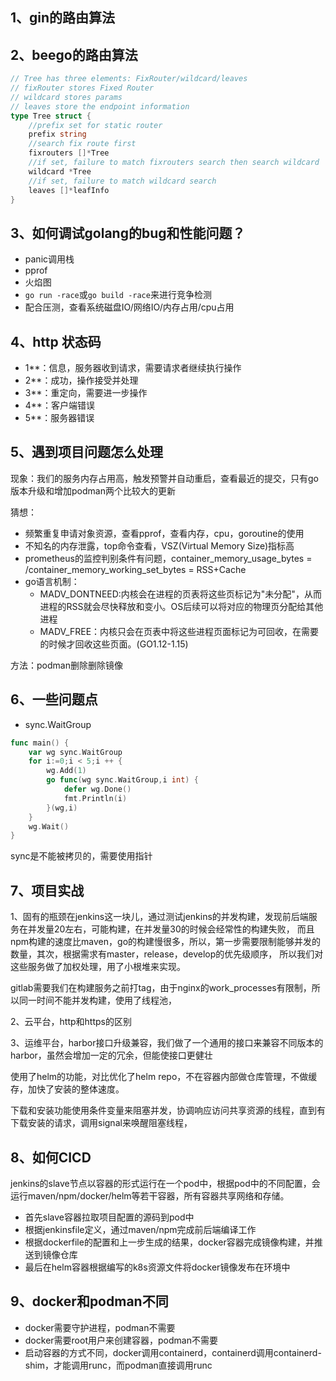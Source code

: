 ## 1、gin的路由算法

## 2、beego的路由算法

```go
// Tree has three elements: FixRouter/wildcard/leaves
// fixRouter stores Fixed Router
// wildcard stores params
// leaves store the endpoint information
type Tree struct {
	//prefix set for static router
	prefix string
	//search fix route first
	fixrouters []*Tree
	//if set, failure to match fixrouters search then search wildcard
	wildcard *Tree
	//if set, failure to match wildcard search
	leaves []*leafInfo
}
```

## 3、如何调试golang的bug和性能问题？
- panic调用栈
- pprof
- 火焰图
- `go run -race`或`go build -race`来进行竞争检测
- 配合压测，查看系统磁盘IO/网络IO/内存占用/cpu占用

## 4、http 状态码
- 1**：信息，服务器收到请求，需要请求者继续执行操作
- 2**：成功，操作接受并处理
- 3**：重定向，需要进一步操作
- 4**：客户端错误
- 5**：服务器错误

## 5、遇到项目问题怎么处理

现象：我们的服务内存占用高，触发预警并自动重启，查看最近的提交，只有go版本升级和增加podman两个比较大的更新

猜想：
- 频繁重复申请对象资源，查看pprof，查看内存，cpu，goroutine的使用
- 不知名的内存泄露，top命令查看，VSZ(Virtual Memory Size)指标高
- prometheus的监控判别条件有问题，container_memory_usage_bytes = /container_memory_working_set_bytes = RSS+Cache
- go语言机制：
  * MADV_DONTNEED:内核会在进程的页表将这些页标记为"未分配"，从而进程的RSS就会尽快释放和变小。OS后续可以将对应的物理页分配给其他进程
  * MADV_FREE：内核只会在页表中将这些进程页面标记为可回收，在需要的时候才回收这些页面。(GO1.12-1.15)

方法：podman删除删除镜像

## 6、一些问题点

- sync.WaitGroup

```go
func main() {
	var wg sync.WaitGroup
	for i:=0;i < 5;i ++ {
		wg.Add(1)
		go func(wg sync.WaitGroup,i int) {
			defer wg.Done()
			fmt.Println(i)
		}(wg,i)
	}
	wg.Wait()
}
```
sync是不能被拷贝的，需要使用指针

## 7、项目实战

1、固有的瓶颈在jenkins这一块儿，通过测试jenkins的并发构建，发现前后端服务在并发量20左右，可能构建，在并发量30的时候会经常性的构建失败，
而且npm构建的速度比maven，go的构建慢很多，所以，第一步需要限制能够并发的数量，其次，根据需求有master，release，develop的优先级顺序，
所以我们对这些服务做了加权处理，用了小根堆来实现。

gitlab需要我们在构建服务之前打tag，由于nginx的work_processes有限制，所以同一时间不能并发构建，使用了线程池，

2、云平台，http和https的区别

3、运维平台，harbor接口升级兼容，我们做了一个通用的接口来兼容不同版本的harbor，虽然会增加一定的冗余，但能使接口更健壮

使用了helm的功能，对比优化了helm repo，不在容器内部做仓库管理，不做缓存，加快了安装的整体速度。

下载和安装功能使用条件变量来阻塞并发，协调响应访问共享资源的线程，直到有下载安装的请求，调用signal来唤醒阻塞线程，

## 8、如何CICD

jenkins的slave节点以容器的形式运行在一个pod中，根据pod中的不同配置，会运行maven/npm/docker/helm等若干容器，所有容器共享网络和存储。
- 首先slave容器拉取项目配置的源码到pod中
- 根据jenkinsfile定义，通过maven/npm完成前后端编译工作
- 根据dockerfile的配置和上一步生成的结果，docker容器完成镜像构建，并推送到镜像仓库
- 最后在helm容器根据编写的k8s资源文件将docker镜像发布在环境中

## 9、docker和podman不同

- docker需要守护进程，podman不需要
- docker需要root用户来创建容器，podman不需要
- 启动容器的方式不同，docker调用containerd，containerd调用containerd-shim，才能调用runc，而podman直接调用runc